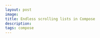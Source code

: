 ```yaml
---
layout: post
image: 
title: Endless scrolling lists in Compose
description: 
tags: compose
---
```


